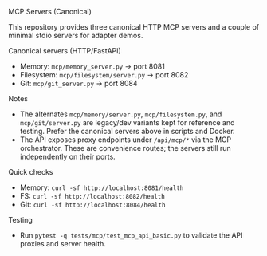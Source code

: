 MCP Servers (Canonical)

This repository provides three canonical HTTP MCP servers and a couple of minimal stdio servers for adapter demos.

Canonical servers (HTTP/FastAPI)
- Memory: `mcp/memory_server.py` -> port 8081
- Filesystem: `mcp/filesystem/server.py` -> port 8082
- Git: `mcp/git_server.py` -> port 8084

Notes
- The alternates `mcp/memory/server.py`, `mcp/filesystem.py`, and `mcp/git/server.py` are legacy/dev variants kept for reference and testing. Prefer the canonical servers above in scripts and Docker.
- The API exposes proxy endpoints under `/api/mcp/*` via the MCP orchestrator. These are convenience routes; the servers still run independently on their ports.

Quick checks
- Memory: `curl -sf http://localhost:8081/health`
- FS: `curl -sf http://localhost:8082/health`
- Git: `curl -sf http://localhost:8084/health`

Testing
- Run `pytest -q tests/mcp/test_mcp_api_basic.py` to validate the API proxies and server health.

